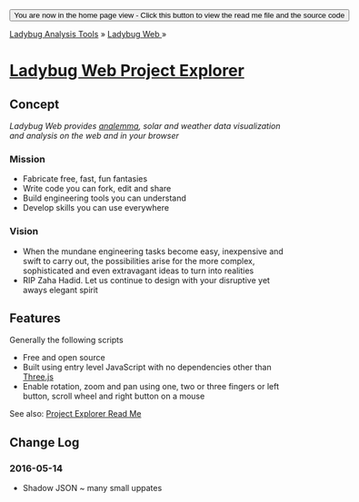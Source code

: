 ﻿<span style=display:none; >
[You are now in a GitHub source code view - click this link to view the home page]( https://ladybug-analysis-tools.github.io/ladybug-web/ "View file as a web page." ) </span>
<input type=button onclick=window.location.href='https://github.com/ladybug-analysis-tools/ladybug-web/'; 
value='You are now in the home page view - Click this button to view the read me file and the source code' >

[Ladybug Analysis Tools]( https://ladybug-analysis-tools.github.io/ ) » [Ladybug Web ]( https://ladybug-analysis-tools.github.io/ladybug-web/ ) »

[Ladybug Web Project Explorer]( https://ladybug-analysis-tools.github.io/ladybug-web/ladybug-web-via-github-api-r2.html )
===

## Concept

_Ladybug Web provides [analemma]( https://en.wikipedia.org/wiki/Analemma ), solar and weather data visualization and analysis on the web and in your browser_


### Mission

* Fabricate free, fast, fun fantasies
* Write code you can fork, edit and share
* Build engineering tools you can understand
* Develop skills you can use everywhere

### Vision

* When the mundane engineering tasks become easy, inexpensive and swift to carry out, 
the possibilities arise for the more complex, sophisticated and even extravagant ideas to turn into realities
* RIP Zaha Hadid. Let us continue to design with your disruptive yet aways elegant spirit


## Features

Generally the following scripts

* Free and open source
* Built using entry level JavaScript with no dependencies other than [Three.js]( https://threejs.org)
* Enable rotation, zoom and pan using one, two or three fingers or left button, scroll wheel and right button on a mouse

See also: [Project Explorer Read Me]( #./project-explorer-readme.md )



## Change Log

### 2016-05-14

* Shadow JSON ~ many small uppates